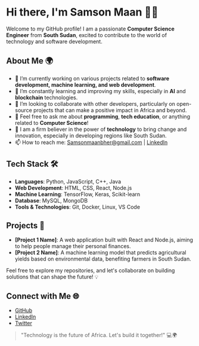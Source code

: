 # Hi there, I'm Samson Maan 👨‍💻

Welcome to my GitHub profile! I am a passionate **Computer Science Engineer** from **South Sudan**, excited to contribute to the world of technology and software development.

## About Me 🌍
- 🔭 I’m currently working on various projects related to **software development, machine learning, and web development**.
- 🌱 I’m constantly learning and improving my skills, especially in **AI** and **blockchain** technologies.
- 👯 I’m looking to collaborate with other developers, particularly on open-source projects that can make a positive impact in Africa and beyond.
- 💬 Feel free to ask me about **programming**, **tech education**, or anything related to **Computer Science**!
- 🌟 I am a firm believer in the power of **technology** to bring change and innovation, especially in developing regions like South Sudan.
- 📫 How to reach me: Samsonmaanbher@gmail.com | [LinkedIn](https://linkedin.com/in/samsonmaan)

## Tech Stack 🛠️
- **Languages**: Python, JavaScript, C++, Java
- **Web Development**: HTML, CSS, React, Node.js
- **Machine Learning**: TensorFlow, Keras, Scikit-learn
- **Database**: MySQL, MongoDB
- **Tools & Technologies**: Git, Docker, Linux, VS Code

## Projects 🚀
- **[Project 1 Name]**: A web application built with React and Node.js, aiming to help people manage their personal finances.
- **[Project 2 Name]**: A machine learning model that predicts agricultural yields based on environmental data, benefiting farmers in South Sudan.
  
Feel free to explore my repositories, and let's collaborate on building solutions that can shape the future! 💡

## Connect with Me 🌐
- [GitHub](https://github.com/samsonmaan)
- [LinkedIn](https://linkedin.com/in/samsonmaan)
- [Twitter](https://twitter.com/samsonmaan)

> "Technology is the future of Africa. Let's build it together!" 💻🌍

